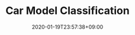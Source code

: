 ---
title: "Car Model Classification"
date: 2020-01-19T23:57:38+09:00
name: "Car Model Classification"
type: "image, multiclasss classification"
provider: "kagglekorea"
dataset: "Stanford Car dataset"
model: "이해찬"
evaluation: "F1 score"
score: "0.96058"
platform: "Kaggle"
platform_url: "https://www.kaggle.com/c/2019-1st-ml-month-with-kakr/leaderboard"
tag: "#execise"
---
